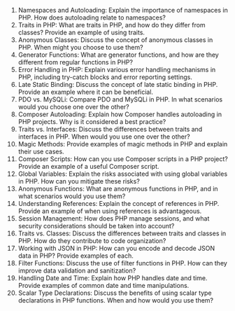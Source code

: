 1. Namespaces and Autoloading: Explain the importance of namespaces in PHP. How does autoloading relate to namespaces?
2. Traits in PHP: What are traits in PHP, and how do they differ from classes? Provide an example of using traits.
3. Anonymous Classes: Discuss the concept of anonymous classes in PHP. When might you choose to use them?
4. Generator Functions: What are generator functions, and how are they different from regular functions in PHP?
5. Error Handling in PHP: Explain various error handling mechanisms in PHP, including try-catch blocks and error reporting settings.
6. Late Static Binding: Discuss the concept of late static binding in PHP. Provide an example where it can be beneficial.
7. PDO vs. MySQLi: Compare PDO and MySQLi in PHP. In what scenarios would you choose one over the other?
8. Composer Autoloading: Explain how Composer handles autoloading in PHP projects. Why is it considered a best practice?
9. Traits vs. Interfaces: Discuss the differences between traits and interfaces in PHP. When would you use one over the other?
10. Magic Methods: Provide examples of magic methods in PHP and explain their use cases.
11. Composer Scripts: How can you use Composer scripts in a PHP project? Provide an example of a useful Composer script.
12. Global Variables: Explain the risks associated with using global variables in PHP. How can you mitigate these risks?
13. Anonymous Functions: What are anonymous functions in PHP, and in what scenarios would you use them?
14. Understanding References: Explain the concept of references in PHP. Provide an example of when using references is advantageous.
15. Session Management: How does PHP manage sessions, and what security considerations should be taken into account?
16. Traits vs. Classes: Discuss the differences between traits and classes in PHP. How do they contribute to code organization?
17. Working with JSON in PHP: How can you encode and decode JSON data in PHP? Provide examples of each.
18. Filter Functions: Discuss the use of filter functions in PHP. How can they improve data validation and sanitization?
19. Handling Date and Time: Explain how PHP handles date and time. Provide examples of common date and time manipulations.
20. Scalar Type Declarations: Discuss the benefits of using scalar type declarations in PHP functions. When and how would you use them?